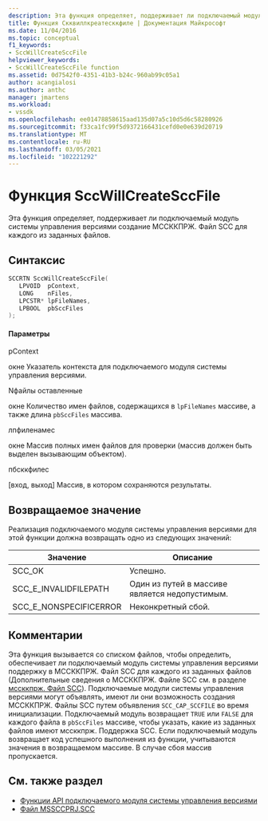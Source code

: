 ```yaml
---
description: Эта функция определяет, поддерживает ли подключаемый модуль системы управления версиями создание МССККПРЖ. Файл SCC для каждого из заданных файлов.
title: Функция Скквиллкреатесккфиле | Документация Майкрософт
ms.date: 11/04/2016
ms.topic: conceptual
f1_keywords:
- SccWillCreateSccFile
helpviewer_keywords:
- SccWillCreateSccFile function
ms.assetid: 0d7542f0-4351-41b3-b24c-960ab99c05a1
author: acangialosi
ms.author: anthc
manager: jmartens
ms.workload:
- vssdk
ms.openlocfilehash: ee01478858615aad135d07a5c10d5d6c58280926
ms.sourcegitcommit: f33ca1fc99f5d9372166431cefd0e0e639d20719
ms.translationtype: MT
ms.contentlocale: ru-RU
ms.lasthandoff: 03/05/2021
ms.locfileid: "102221292"
---
```

# <a name="sccwillcreatesccfile-function"></a>Функция SccWillCreateSccFile
Эта функция определяет, поддерживает ли подключаемый модуль системы управления версиями создание МССККПРЖ. Файл SCC для каждого из заданных файлов.

## <a name="syntax"></a>Синтаксис

```cpp
SCCRTN SccWillCreateSccFile(
   LPVOID  pContext,
   LONG    nFiles,
   LPCSTR* lpFileNames,
   LPBOOL  pbSccFiles
);
```

#### <a name="parameters"></a>Параметры
 pContext

окне Указатель контекста для подключаемого модуля системы управления версиями.

 Nфайлы оставленные

окне Количество имен файлов, содержащихся в `lpFileNames` массиве, а также длина `pbSccFiles` массива.

 лпфиленамес

окне Массив полных имен файлов для проверки (массив должен быть выделен вызывающим объектом).

 пбсккфилес

[вход, выход] Массив, в котором сохраняются результаты.

## <a name="return-value"></a>Возвращаемое значение
 Реализация подключаемого модуля системы управления версиями для этой функции должна возвращать одно из следующих значений:

|Значение|Описание|
|-----------|-----------------|
|SCC_OK|Успешно.|
|SCC_E_INVALIDFILEPATH|Один из путей в массиве является недопустимым.|
|SCC_E_NONSPECIFICERROR|Неконкретный сбой.|

## <a name="remarks"></a>Комментарии
 Эта функция вызывается со списком файлов, чтобы определить, обеспечивает ли подключаемый модуль системы управления версиями поддержку в МССККПРЖ. Файл SCC для каждого из заданных файлов (Дополнительные сведения о МССККПРЖ. Файле SCC см. в разделе [мссккпрж. Файл SCC](../extensibility/mssccprj-scc-file.md)). Подключаемые модули системы управления версиями могут объявлять, имеют ли они возможность создания МССККПРЖ. Файлы SCC путем объявления `SCC_CAP_SCCFILE` во время инициализации. Подключаемый модуль возвращает `TRUE` или `FALSE` для каждого файла в `pbSccFiles` массиве, чтобы указать, какие из заданных файлов имеют мссккпрж. Поддержка SCC. Если подключаемый модуль возвращает код успешного выполнения из функции, учитываются значения в возвращаемом массиве. В случае сбоя массив пропускается.

## <a name="see-also"></a>См. также раздел
- [Функции API подключаемого модуля системы управления версиями](../extensibility/source-control-plug-in-api-functions.md)
- [Файл MSSCCPRJ.SCC](../extensibility/mssccprj-scc-file.md)
